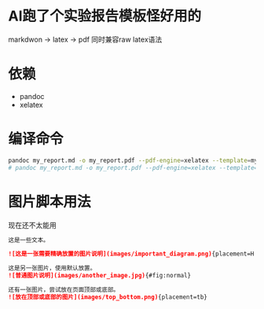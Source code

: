 # AI跑了个实验报告模板怪好用的

markdwon -> latex -> pdf
同时兼容raw latex语法

# 依赖
- pandoc
- xelatex

# 编译命令
```bash
pandoc my_report.md -o my_report.pdf --pdf-engine=xelatex --template=my_template.latex
# pandoc my_report.md -o my_report.pdf --pdf-engine=xelatex --template=my_template.latex --lua-filter=image_placement.lua 目前还不太能用
```

# 图片脚本用法
现在还不太能用
```markdown
这是一些文本。

![这是一张需要精确放置的图片说明](images/important_diagram.png){placement=H width=75% #fig:important}

这是另一张图片，使用默认放置。
![普通图片说明](images/another_image.jpg){#fig:normal}

还有一张图片，尝试放在页面顶部或底部。
![放在顶部或底部的图片](images/top_bottom.png){placement=tb}

```